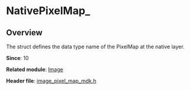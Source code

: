 # NativePixelMap_

## Overview

The struct defines the data type name of the PixelMap at the native layer.

**Since**: 10

**Related module**: [Image](capi-image.md)

**Header file**: [image_pixel_map_mdk.h](capi-image-pixel-map-mdk-h.md)
